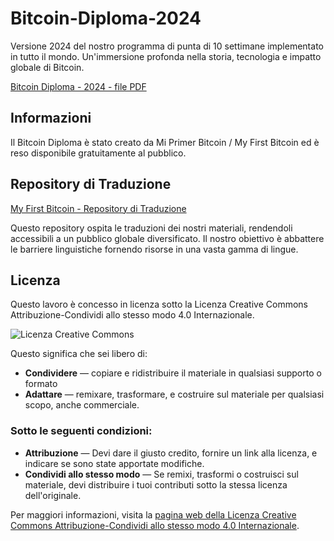 # Bitcoin-Diploma-2024

Versione 2024 del nostro programma di punta di 10 settimane implementato in tutto il mondo. Un'immersione profonda nella storia, tecnologia e impatto globale di Bitcoin.

[Bitcoin Diploma - 2024 - file PDF](https://github.com/MyFirstBitcoin/Translation/blob/baaeaaed5b6a68b9df013aae47a22b884d0190c6/Il%20Mio%20Primo%20Bitcoin%20-%20Italian/Diploma%20Bitcoin%20-%202024.pdf) 


## Informazioni

Il Bitcoin Diploma è stato creato da Mi Primer Bitcoin / My First Bitcoin ed è reso disponibile gratuitamente al pubblico.

## Repository di Traduzione

[My First Bitcoin - Repository di Traduzione](https://github.com/MyFirstBitcoin/Translation)

Questo repository ospita le traduzioni dei nostri materiali, rendendoli accessibili a un pubblico globale diversificato. Il nostro obiettivo è abbattere le barriere linguistiche fornendo risorse in una vasta gamma di lingue.

## Licenza

Questo lavoro è concesso in licenza sotto la Licenza Creative Commons Attribuzione-Condividi allo stesso modo 4.0 Internazionale.

![Licenza Creative Commons](https://i.creativecommons.org/l/by-sa/4.0/88x31.png)

Questo significa che sei libero di:

- **Condividere** — copiare e ridistribuire il materiale in qualsiasi supporto o formato
- **Adattare** — remixare, trasformare, e costruire sul materiale per qualsiasi scopo, anche commerciale.

### Sotto le seguenti condizioni:

- **Attribuzione** — Devi dare il giusto credito, fornire un link alla licenza, e indicare se sono state apportate modifiche.
- **Condividi allo stesso modo** — Se remixi, trasformi o costruisci sul materiale, devi distribuire i tuoi contributi sotto la stessa licenza dell'originale.

Per maggiori informazioni, visita la [pagina web della Licenza Creative Commons Attribuzione-Condividi allo stesso modo 4.0 Internazionale](http://creativecommons.org/licenses/by-sa/4.0/).

